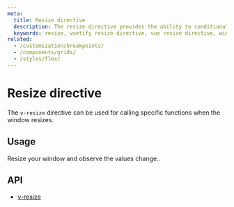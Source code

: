 ```yaml
---
meta:
  title: Resize directive
  description: The resize directive provides the ability to conditionally invoke functions when the screen is resized.
  keywords: resize, vuetify resize directive, vue resize directive, window resize directive
related:
  - /customization/breakpoints/
  - /components/grids/
  - /styles/flex/
---
```


# Resize directive

The `v-resize` directive can be used for calling specific functions when the window resizes.

<entry-ad />

## Usage

Resize your window and observe the values change..

<example file="v-resize/usage" />

## API

- [v-resize](/api/v-resize)

<backmatter />
